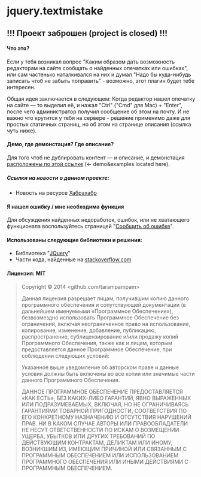 jquery.textmistake
=========

## !!! Проект заброшен (project is closed) !!!

#### Что это?

Если у тебя возникал вопрос "Каким образом дать возможность редакторам на сайте сообщать о найденных опечатках или ошибках", или сам частенько наталкивался на них и думал "Надо бы куда-нибудь записать чтоб не забыть поправить" - возможно, этот плагин будет тебе интересен.

Общая идея заключается в следующем:
Когда редактор нашел опечатку на сайте — то выделил её, и нажал "Ctrl" ("Cmd" для Mac) + "Enter", после чего администратор получил сообщение об этом на почту. И не важно что крутится у тебя на сервере - решение применимо даже для простых статичных страниц, но об этом на странице описания (ссылка чуть ниже).

#### Демо, где демонстация? Где описание?

Для того чтоб не дублировать контент &mdash; и описание, и демонстация [расположены по этой ссылке](http://tarampampam.github.io/jquery.textmistake/) (&larr; demo&examples located here).

##### Ссылки на новости о данном проекте:

 * Новость на ресурсе [Хабрахабр](http://habrahabr.ru/post/246347/)

#### Я нашел ошибку / мне необходима функция

Для обсуждения найденных недоработок, ошибок, или не хватающего функционала воспользуйтесь страницей "[Сообщить об ошибке](https://github.com/tarampampam/jquery.textmistake/issues/new)".

#### Использованы следующие библиотеки и решения:

 * Библиотека "[JQuery]"
 * Части кода, найденные на [stackoverflow.com](http://stackoverflow.com/)

#### Лицензия: **MIT**

> Copyright © 2014 <github.com/tarampampam>
>
> Данная лицензия разрешает лицам, получившим копию данного программного
> обеспечения и сопутствующей документации (в дальнейшем именуемыми
> «Программное Обеспечение»), безвозмездно использовать Программное
> Обеспечение без ограничений, включая неограниченное право на
> использование, копирование, изменение, добавление, публикацию,
> распространение, сублицензирование и/или продажу копий Программного
> Обеспечения, также как и лицам, которым предоставляется данное
> Программное Обеспечение, при соблюдении следующих условий:
>
> Указанное выше уведомление об авторском праве и данные условия должны
> быть включены во все копии или значимые части данного Программного
> Обеспечения.
>
> ДАННОЕ ПРОГРАММНОЕ ОБЕСПЕЧЕНИЕ ПРЕДОСТАВЛЯЕТСЯ «КАК ЕСТЬ», БЕЗ
> КАКИХ-ЛИБО ГАРАНТИЙ, ЯВНО ВЫРАЖЕННЫХ ИЛИ ПОДРАЗУМЕВАЕМЫХ, ВКЛЮЧАЯ, НО
> НЕ ОГРАНИЧИВАЯСЬ ГАРАНТИЯМИ ТОВАРНОЙ ПРИГОДНОСТИ, СООТВЕТСТВИЯ ПО ЕГО
> КОНКРЕТНОМУ НАЗНАЧЕНИЮ И ОТСУТСТВИЯ НАРУШЕНИЙ ПРАВ. НИ В КАКОМ СЛУЧАЕ
> АВТОРЫ ИЛИ ПРАВООБЛАДАТЕЛИ НЕ НЕСУТ ОТВЕТСТВЕННОСТИ ПО ИСКАМ О
> ВОЗМЕЩЕНИИ УЩЕРБА, УБЫТКОВ ИЛИ ДРУГИХ ТРЕБОВАНИЙ ПО ДЕЙСТВУЮЩИМ
> КОНТРАКТАМ, ДЕЛИКТАМ ИЛИ ИНОМУ, ВОЗНИКШИМ ИЗ, ИМЕЮЩИМ ПРИЧИНОЙ ИЛИ
> СВЯЗАННЫМ С ПРОГРАММНЫМ ОБЕСПЕЧЕНИЕМ ИЛИ ИСПОЛЬЗОВАНИЕМ ПРОГРАММНОГО
> ОБЕСПЕЧЕНИЯ ИЛИ ИНЫМИ ДЕЙСТВИЯМИ С ПРОГРАММНЫМ ОБЕСПЕЧЕНИЕМ.

[JQuery]:http://jquery.com/
